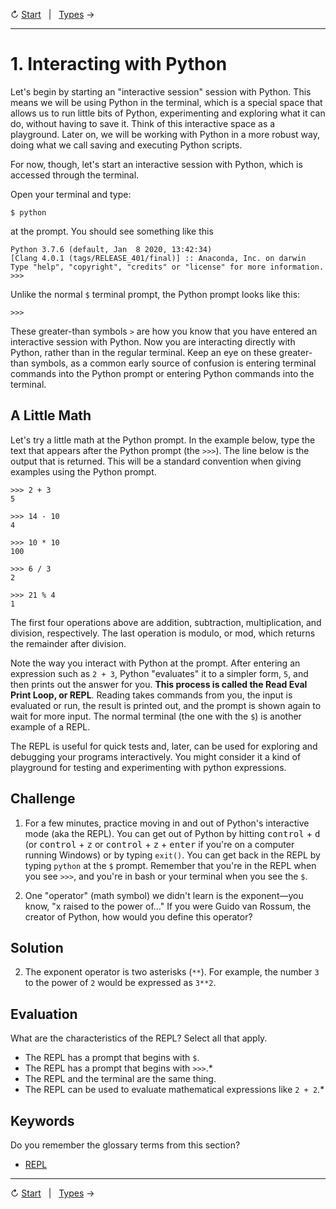 ↻ [Start](../README.md)&nbsp;&nbsp;&nbsp;|&nbsp;&nbsp;&nbsp;[Types](02-types.md) →

---

# 1. Interacting with Python

Let's begin by starting an "interactive session" session with Python. This means we will be using Python in the terminal, which is a special space that allows us to run little bits of Python, experimenting and exploring what it can do, without having to save it. Think of this interactive space as a playground. Later on, we will be working with Python in a more robust way, doing what we call saving and executing Python scripts.

For now, though, let's start an interactive session with Python, which is accessed through the terminal.

Open your terminal and type:

```console
$ python
```

at the prompt. You should see something like this

```pycon
Python 3.7.6 (default, Jan  8 2020, 13:42:34)
[Clang 4.0.1 (tags/RELEASE_401/final)] :: Anaconda, Inc. on darwin
Type "help", "copyright", "credits" or "license" for more information.
>>>
```

Unlike the normal `$` terminal prompt, the Python prompt looks like this:

```pycon
>>>
```

These greater-than symbols `>` are how you know that you have entered an interactive session with Python. Now you are interacting directly with Python, rather than in the regular terminal. Keep an eye on these greater-than symbols, as a common early source of confusion is entering terminal commands into the Python prompt or entering Python commands into the terminal.

## A Little Math

Let's try a little math at the Python prompt. In the example below, type the text that appears after the Python prompt (the `>>>`). The line below is the output that is returned. This will be a standard convention when giving examples using the Python prompt.

```pycon
>>> 2 + 3
5

>>> 14 - 10
4

>>> 10 * 10
100

>>> 6 / 3
2

>>> 21 % 4
1
```

The first four operations above are addition, subtraction, multiplication, and division, respectively. The last operation is modulo, or mod, which returns the remainder after division.

Note the way you interact with Python at the prompt. After entering an expression such as `2 + 3`, Python "evaluates" it to a simpler form, `5`, and then prints out the answer for you. **This process is called the Read Eval Print Loop, or REPL**. Reading takes commands from you, the input is evaluated or run, the result is printed out, and the prompt is shown again to wait for more input. The normal terminal (the one with the `$`) is another example of a REPL.

The REPL is useful for quick tests and, later, can be used for exploring and debugging your programs interactively. You might consider it a kind of playground for testing and experimenting with python expressions.

## Challenge

1. For a few minutes, practice moving in and out of Python's interactive mode (aka the REPL). You can get out of Python by hitting <kbd>control</kbd> + <kbd>d</kbd> (or <kbd>control</kbd> + <kbd>z</kbd> or <kbd>control</kbd> + <kbd>z</kbd> + <kbd>enter</kbd> if you're on a computer running Windows) or by typing `exit()`. You can get back in the REPL by typing `python` at the `$` prompt. Remember that you're in the REPL when you see `>>>`, and you're in bash or your terminal when you see the `$`.

2. One "operator" (math symbol) we didn't learn is the exponent—you know, "x raised to the power of..." If you were Guido van Rossum, the creator of Python, how would you define this operator?

## Solution

2. The exponent operator is two asterisks (`**`). For example, the number `3` to the power of `2` would be expressed as `3**2`.

## Evaluation

What are the characteristics of the REPL? Select all that apply.
- The REPL has a prompt that begins with `$`.
- The REPL has a prompt that begins with `>>>`.*
- The REPL and the terminal are the same thing.
- The REPL can be used to evaluate mathematical expressions like `2 + 2`.*

## Keywords

Do you remember the glossary terms from this section?

- [REPL](https://github.com/DHRI-Curriculum/glossary/blob/v2.0/terms/repl.md)

---

↻ [Start](../README.md)&nbsp;&nbsp;&nbsp;|&nbsp;&nbsp;&nbsp;[Types](02-types.md) →